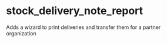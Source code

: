 # stock_delivery_note_report
Adds a wizard to print deliveries and transfer them for a partner organization
